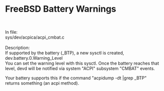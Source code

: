 # FreeBSD Battery Warnings
<br>

In file:<br>
sys/dev/acpica/acpi_cmbat.c<br>
<br>
Description:<br>
If supported by the battery (_BTP), a new sysctl is created, dev.battery.0.Warning_Level<br>
You can set the warning level with this sysctl.
Once the battery reaches that level, devd will be notified via system "ACPI" subsystem "CMBAT" events.<br>

Your battery supports this if the command "acpidump -dt |grep _BTP" returns something (an acpi method).
